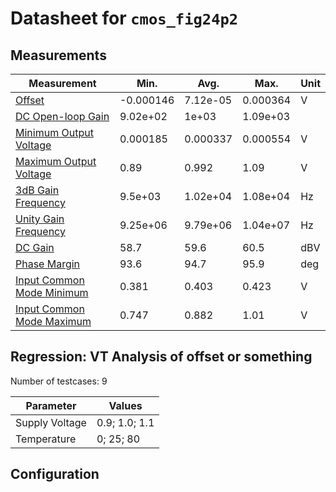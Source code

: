 # Datasheet for `cmos_fig24p2`
## Measurements
 
| Measurement | Min. | Avg. | Max. | Unit |
| --- | --- | --- | --- | --- |
| [Offset][v_off] | -0.000146 | 7.12e-05 | 0.000364 | V |
| [DC Open-loop Gain][a_oldc] | 9.02e+02 | 1e+03 | 1.09e+03 |  |
| [Minimum Output Voltage][voutmin] | 0.000185 | 0.000337 | 0.000554 | V |
| [Maximum Output Voltage][voutmax] | 0.89 | 0.992 | 1.09 | V |
| [3dB Gain Frequency][f_3db] | 9.5e+03 | 1.02e+04 | 1.08e+04 | Hz |
| [Unity Gain Frequency][f_0db] | 9.25e+06 | 9.79e+06 | 1.04e+07 | Hz |
| [DC Gain][dc_gain] | 58.7 | 59.6 | 60.5 | dBV |
| [Phase Margin][phase_margin] | 93.6 | 94.7 | 95.9 | deg |
| [Input Common Mode Minimum][icmr_min] | 0.381 | 0.403 | 0.423 | V |
| [Input Common Mode Maximum][icmr_max] | 0.747 | 0.882 | 1.01 | V |
 

## Regression: VT Analysis of offset or something


Number of testcases: 9


| Parameter | Values |
| --- | --- |
| Supply Voltage | 0.9; 1.0; 1.1 |
| Temperature | 0; 25; 80 |

## Configuration
  
   [v_off]: input_ramp_small/input_ramp_small-ds.html#v_off "Offset"
   [a_oldc]: input_ramp_small/input_ramp_small-ds.html#a_oldc "DC Open-loop Gain"
   [voutmin]: input_ramp_large/input_ramp_large-ds.html#voutmin "Minimum Output Voltage"
   [voutmax]: input_ramp_large/input_ramp_large-ds.html#voutmax "Maximum Output Voltage"
   [f_3db]: open_loop_freq/open_loop_freq-ds.html#f_3db "3dB Gain Frequency"
   [f_0db]: open_loop_freq/open_loop_freq-ds.html#f_0db "Unity Gain Frequency"
   [dc_gain]: open_loop_freq/open_loop_freq-ds.html#dc_gain "DC Gain"
   [phase_margin]: open_loop_freq/open_loop_freq-ds.html#phase_margin "Phase Margin"
   [icmr_min]: input_common_mode_range/input_common_mode_range-ds.html#icmr_min "Input Common Mode Minimum"
   [icmr_max]: input_common_mode_range/input_common_mode_range-ds.html#icmr_max "Input Common Mode Maximum"
